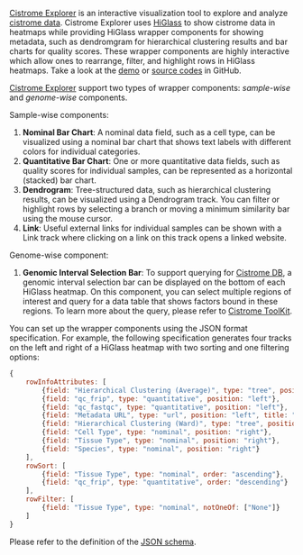 [Cistrome Explorer](http://chgw.gehlenborglab.org) is an interactive visualization tool to explore and analyze [cistrome data](http://cistrome.org/db/#/).
Cistrome Explorer uses [HiGlass](https://higlass.io) to show cistrome data in heatmaps while providing HiGlass wrapper components for showing metadata, such as dendromgram for hierarchical clustering results and bar charts for quality scores. These wrapper components are highly interactive which allow ones to rearrange, filter, and highlight rows in HiGlass heatmaps. Take a look at the [demo](http://chgw.gehlenborglab.org) or [source codes](https://github.com/hms-dbmi/cistrome-higlass-wrapper) in GitHub.

[Cistrome Explorer](http://chgw.gehlenborglab.org) support two types of wrapper components: *sample-wise* and *genome-wise* components.

Sample-wise components: 
1. **Nominal Bar Chart**: A nominal data field, such as a cell type, can be visualized using a nominal bar chart that shows text labels with different colors for individual categories.
1. **Quantitative Bar Chart**: One or more quantitative data fields, such as quality scores for individual samples, can be represented as a horizontal (stacked) bar chart.
1. **Dendrogram**: Tree-structured data, such as hierarchical clustering results, can be visualized using a Dendrogram track. You can filter or highlight rows by selecting a branch or moving a minimum similarity bar using the mouse cursor.
1. **Link**: Useful external links for individual samples can be shown with a Link track where clicking on a link on this track opens a linked website.

Genome-wise component: 
1. **Genomic Interval Selection Bar**: To support querying for [Cistrome DB](http://cistrome.org/db/#/), a genomic interval selection bar can be displayed on the bottom of each HiGlass heatmap. On this component, you can select multiple regions of interest and query for a data table that shows factors bound in these regions. To learn more about the query, please refer to [Cistrome ToolKit](http://dbtoolkit.cistrome.org).

You can set up the wrapper components using the JSON format specification. 
For example, the following specification generates four tracks on the left and right of a HiGlass heatmap with two sorting and one filtering options:

```javascript
{
    rowInfoAttributes: [
        {field: "Hierarchical Clustering (Average)", type: "tree", position: "left"},
        {field: "qc_frip", type: "quantitative", position: "left"},
        {field: "qc_fastqc", type: "quantitative", position: "left"},
        {field: "Metadata URL", type: "url", position: "left", title: "cid"},
        {field: "Hierarchical Clustering (Ward)", type: "tree", position: "right"},
        {field: "Cell Type", type: "nominal", position: "right"},
        {field: "Tissue Type", type: "nominal", position: "right"},
        {field: "Species", type: "nominal", position: "right"}
    ],
    rowSort: [
        {field: "Tissue Type", type: "nominal", order: "ascending"},
        {field: "qc_frip", type: "quantitative", order: "descending"}
    ],
    rowFilter: [
        {field: "Tissue Type", type: "nominal", notOneOf: ["None"]}
    ]
}
```



Please refer to the definition of the [JSON schema](https://github.com/hms-dbmi/cistrome-higlass-wrapper/blob/e1f9d2e83fa7af684f6cb827b8f7aae92a6f6b8a/src/utils/options.js#L9).
